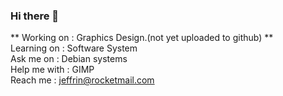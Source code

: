 ### Hi there 👋

<!--
**ahiliation/ahiliation** is a ✨ _special_ ✨ repository because its `README.md` (this file) appears on your GitHub profile.

Here are some ideas to get you started:

- 🔭 I’m currently working on ...
- 🌱 I’m currently learning ...
- 👯 I’m looking to collaborate on ...
- 🤔 I’m looking for help with ...
- 💬 Ask me about ...
- 📫 How to reach me: ...
- 😄 Pronouns: ...
- ⚡ Fun fact: ...
-->

 ** Working on :     Graphics Design.(not yet uploaded to github) ** <br>
 Learning on :    Software System <br>
 Ask me on :      Debian systems <br>
 Help me with :   GIMP <br>
 Reach me :       jeffrin@rocketmail.com
 
 
 
 
